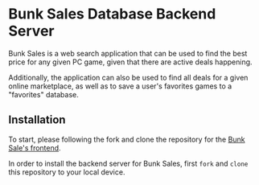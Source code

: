 # Bunk Sales Database Backend Server

Bunk Sales is a web search application that can be used to find the best price for any given PC game, given that there are active deals happening.

Additionally, the application can also be used to find all deals for a given online marketplace, as well as to save a user's favorites games to a "favorites" database.

## Installation

To start, please following the fork and clone the repository for the [Bunk Sale's frontend](https://github.com/ZachatorCodes/phase-2-project).

In order to install the backend server for Bunk Sales, first ```fork``` and ```clone``` this repository to your local device.